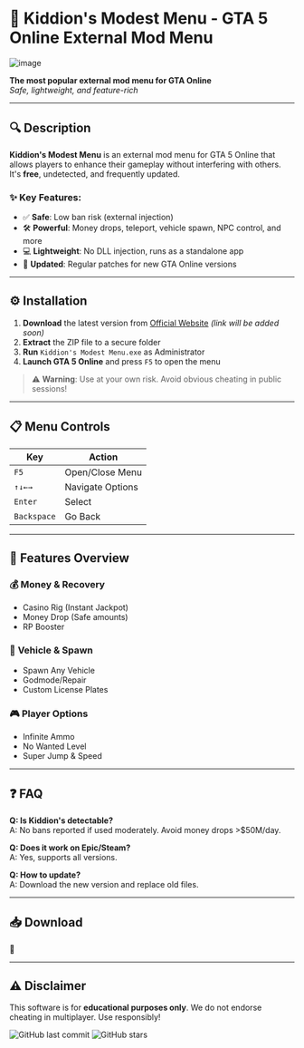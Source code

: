 # 🚀 Kiddion's Modest Menu - GTA 5 Online External Mod Menu  

![image](https://github.com/user-attachments/assets/062cbdae-2ab2-4ee8-9fbd-639efb5e437f)

**The most popular external mod menu for GTA Online**  
*Safe, lightweight, and feature-rich*  

---

## 🔍 **Description**  
**Kiddion's Modest Menu** is an external mod menu for GTA 5 Online that allows players to enhance their gameplay without interfering with others. It's **free**, undetected, and frequently updated.  

### ✨ **Key Features**:  
- ✅ **Safe**: Low ban risk (external injection)  
- 🛠 **Powerful**: Money drops, teleport, vehicle spawn, NPC control, and more  
- 💻 **Lightweight**: No DLL injection, runs as a standalone app  
- 🔄 **Updated**: Regular patches for new GTA Online versions  

---

## ⚙️ **Installation**  
1. **Download** the latest version from [Official Website](#) *(link will be added soon)*  
2. **Extract** the ZIP file to a secure folder  
3. **Run** `Kiddion's Modest Menu.exe` as Administrator  
4. **Launch GTA 5 Online** and press `F5` to open the menu  

> ⚠️ **Warning**: Use at your own risk. Avoid obvious cheating in public sessions!  

---

## 📋 **Menu Controls**  
| Key | Action |  
|-----|--------|  
| `F5` | Open/Close Menu |  
| `↑↓←→` | Navigate Options |  
| `Enter` | Select |  
| `Backspace` | Go Back |  

---

## 🌟 **Features Overview**  
### 💰 **Money & Recovery**  
- Casino Rig (Instant Jackpot)  
- Money Drop (Safe amounts)  
- RP Booster  

### 🚗 **Vehicle & Spawn**  
- Spawn Any Vehicle  
- Godmode/Repair  
- Custom License Plates  

### 🎮 **Player Options**  
- Infinite Ammo  
- No Wanted Level  
- Super Jump & Speed  

---

## ❓ **FAQ**  
**Q: Is Kiddion's detectable?**  
A: No bans reported if used moderately. Avoid money drops >$50M/day.  

**Q: Does it work on Epic/Steam?**  
A: Yes, supports all versions.  

**Q: How to update?**  
A: Download the new version and replace old files.  

---

## 📥 **Download**  
🔗  

---

## ⚠️ **Disclaimer**  
This software is for **educational purposes only**. We do not endorse cheating in multiplayer. Use responsibly!  

![GitHub last commit](https://img.shields.io/github/last-commit/username/repo?style=flat-square) ![GitHub stars](https://img.shields.io/github/stars/username/repo?style=social)  
